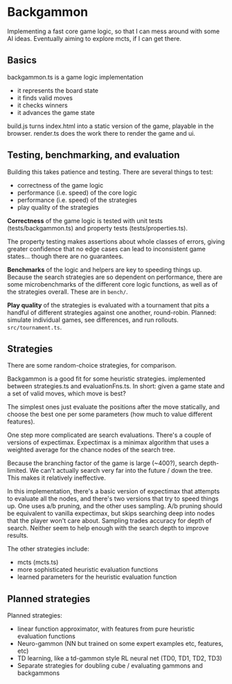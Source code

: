 # Backgammon

Implementing a fast core game logic, so that I can mess around with some AI ideas. Eventually aiming to explore mcts, if I can get there.

## Basics

backgammon.ts is a game logic implementation
- it represents the board state
- it finds valid moves
- it checks winners
- it advances the game state

build.js turns index.html into a static version of the game, playable in the browser. render.ts does the work there to render the game and ui.

## Testing, benchmarking, and evaluation

Building this takes patience and testing. There are several things to test:
- correctness of the game logic
- performance (i.e. speed) of the core logic
- performance (i.e. speed) of the strategies
- play quality of the strategies

**Correctness** of the game logic is tested with unit tests (tests/backgammon.ts) and property tests (tests/properties.ts). 

The property testing makes assertions about whole classes of errors, giving greater confidence that no edge cases can lead to inconsistent game states... though there are no guarantees.

**Benchmarks** of the logic and helpers are key to speeding things up. Because the search strategies are so dependent on performance, there are some microbenchmarks of the different core logic functions, as well as of the strategies overall. These are in `bench/`.

**Play quality** of the strategies is evaluated with a tournament that pits a handful of different strategies against one another, round-robin. Planned: simulate individual games, see differences, and run rollouts. `src/tournament.ts`.

## Strategies

There are some random-choice strategies, for comparison.

Backgammon is a good fit for some heuristic strategies. implemented between strategies.ts and evaluationFns.ts. In short: given a game state and a set of valid moves, which move is best?

The simplest ones just evaluate the positions after the move statically, and choose the best one per some parameters (how much to value different features).

One step more complicated are search evaluations. There's a couple of versions of expectimax. Expectimax is a minimax algorithm that uses a weighted average for the chance nodes of the search tree. 

Because the branching factor of the game is large (~400?), search depth-limited. We can't actually search very far into the future / down the tree. This makes it relatively ineffective. 

In this implementation, there's a basic version of expectimax that attempts to evaluate all the nodes, and there's two versions that try to speed things up. One uses a/b pruning, and the other uses sampling. A/b pruning should be equivalent to vanilla expectimax, but skips searching deep into nodes that the player won't care about. Sampling trades accuracy for depth of search. Neither seem to help enough with the search depth to improve results.

The other strategies include:
- mcts (mcts.ts)
- more sophisticated heuristic evaluation functions
- learned parameters for the heuristic evaluation function

## Planned strategies

Planned strategies:
- linear function approximator, with features from pure heuristic evaluation functions
- Neuro-gammon (NN but trained on some expert examples etc, features, etc)
- TD learning, like a td-gammon style RL neural net (TD0, TD1, TD2, TD3)
- Separate strategies for doubling cube / evaluating gammons and backgammons
